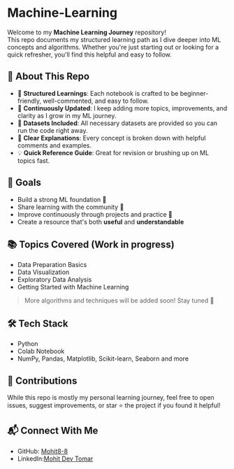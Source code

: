 # Machine-Learning

Welcome to my **Machine Learning Journey** repository!   
This repo documents my structured learning path as I dive deeper into ML concepts and algorithms. Whether you're just starting out or looking for a quick refresher, you'll find this helpful and easy to follow.

## 🚀 About This Repo

- 📘 **Structured Learnings**: Each notebook is crafted to be beginner-friendly, well-commented, and easy to follow.
- 🔄 **Continuously Updated**: I keep adding more topics, improvements, and clarity as I grow in my ML journey.
- 📂 **Datasets Included**: All necessary datasets are provided so you can run the code right away.
- 💬 **Clear Explanations**: Every concept is broken down with helpful comments and examples.
- 💡 **Quick Reference Guide**: Great for revision or brushing up on ML topics fast.

## 🎯 Goals

- Build a strong ML foundation 💪  
- Share learning with the community 🤝  
- Improve continuously through projects and practice 🔁  
- Create a resource that's both **useful** and **understandable**

## 📚 Topics Covered (Work in progress)

- Data Preparation Basics
- Data Visualization
- Exploratory Data Analysis
- Getting Started with Machine Learning

> More algorithms and techniques will be added soon! Stay tuned 👀

## 🛠️ Tech Stack

- Python 
- Colab Notebook 
- NumPy, Pandas, Matplotlib, Scikit-learn, Seaborn and more

## 🤝 Contributions

While this repo is mostly my personal learning journey, feel free to open issues, suggest improvements, or star ⭐ the project if you found it helpful!

## 📬 Connect With Me

- GitHub: [Mohit8-8](https://github.com/Mohit8-8)
- LinkedIn:[Mohit Dev Tomar](https://www.linkedin.com/in/mohit-tomar-88m/)
  

